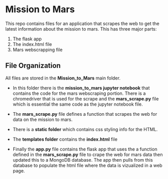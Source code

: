 # Mission to Mars
This repo contains files for an application that scrapes the web to get the latest information about the mission to mars. This has three major parts:
1. The flask app 
1. The index.html file 
1. Mars webscrapping file

## File Organization
All files are stored in the **Mission_to_Mars** main folder. 

* In this folder there is the **mission_to_mars jupyter notebook** that contains the code for the mars webscraping portion. There is a chromedriver that is used for the scrape and the **mars_scrape.py** file which is essential the same code as the jupyter notebook file. 
  
* The **mars_scrape.py** file defines a function that scrapes the web for data on the mission to mars. 

* There is a **static folder** which contains css styling info for the HTML.

* The **templates folder** contains the **index.html** file  

* Finally the **app.py** file contains the flask app that uses the a function defined in the **mars_scrape.py** file to crape the web for mars data then updated this to a MongoDB database. The app then pulls from this database to populate the html file where the data is vizualized in a web page.
